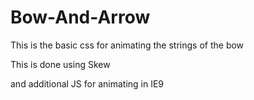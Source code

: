 # Bow-And-Arrow
This is the basic css for animating the strings of the bow

This is done using Skew

and additional JS for animating in IE9
